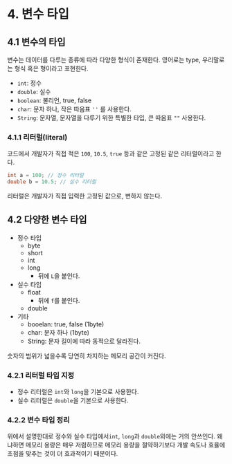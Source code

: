 # 4. 변수 타입
## 4.1 변수의 타입
변수는 데이터를 다루는 종류에 따라 다양한 형식이 존재한다. 영어로는 type, 우리말로는 형식 혹은 형이라고 표현한다.
- `int`: 정수
- `double`: 실수
- `boolean`: 불리언, true, false
- `char`: 문자 하나, 작은 따옴표 `''` 를 사용한다.
- `String`: 문자열, 문자열을 다루기 위한 특별한 타입, 큰 따옴표 `""` 사용한다.

### 4.1.1 리터럴(literal)
코드에서 개발자가 직접 적은 `100`, `10.5`, `true` 등과 같은 고정된 같은 리터럴이라고 한다.
```java
int a = 100; // 정수 리터럴
double b = 10.5; // 실수 리터럴
```
리터럴은 개발자가 직접 입력한 고정된 값으로, 변하지 않는다.
## 4.2 다양한 변수 타입
- 정수 타입
	- byte
	- short
	- int
	- long
		- 뒤에 `L`을 붙인다.
- 실수 타입
	- float
		- 뒤에 `f`를 붙인다.
	- double
- 기타
	- booelan: true, false (1byte)
	- char: 문자 하나 (1byte)
	- String: 문자 길이에 따라 동적으로 달라진다.

숫자의 범위가 넓을수록 당연히 차지하는 메모리 공간이 커진다.

### 4.2.1 리터럴 타입 지정
- 정수 리터럴은 `int`와 `long`을 기본으로 사용한다.
- 실수 리터럴은 `double`을 기본으로 사용한다.

### 4.2.2 변수 타입 정리
위에서 설명한대로 정수와 실수 타입에서`int`, `long`과  `double`외에는 거의 안쓰인다. 왜냐하면 메모리 용량은 매우 저렴하므로 메모리 용량을 절약하기보다 개발 속도나 효율에 초점을 맞추는 것이 더 효과적이기 때문이다.